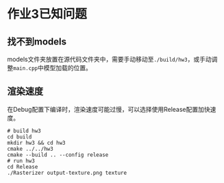 # 作业3已知问题

## 找不到models

models文件夹放置在源代码文件夹中，需要手动移动至`./build/hw3`，或手动调整`main.cpp`中模型加载的位置。

## 渲染速度

在Debug配置下编译时，渲染速度可能过慢，可以选择使用Release配置加快速度。

```pwsh
# build hw3
cd build
mkdir hw3 && cd hw3
cmake ../../hw3
cmake --build .. --config release
# run hw3
cd Release
./Rasterizer output-texture.png texture
```
